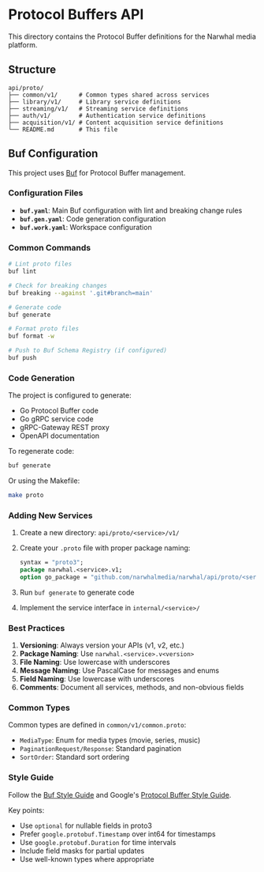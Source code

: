 # Protocol Buffers API

This directory contains the Protocol Buffer definitions for the Narwhal media platform.

## Structure

```tree
api/proto/
├── common/v1/      # Common types shared across services
├── library/v1/     # Library service definitions
├── streaming/v1/   # Streaming service definitions
├── auth/v1/        # Authentication service definitions
├── acquisition/v1/ # Content acquisition service definitions
└── README.md       # This file
```

## Buf Configuration

This project uses [Buf](https://buf.build) for Protocol Buffer management.

### Configuration Files

- **`buf.yaml`**: Main Buf configuration with lint and breaking change rules
- **`buf.gen.yaml`**: Code generation configuration
- **`buf.work.yaml`**: Workspace configuration

### Common Commands

```bash
# Lint proto files
buf lint

# Check for breaking changes
buf breaking --against '.git#branch=main'

# Generate code
buf generate

# Format proto files
buf format -w

# Push to Buf Schema Registry (if configured)
buf push
```

### Code Generation

The project is configured to generate:

- Go Protocol Buffer code
- Go gRPC service code
- gRPC-Gateway REST proxy
- OpenAPI documentation

To regenerate code:

```bash
buf generate
```

Or using the Makefile:

```bash
make proto
```

### Adding New Services

1. Create a new directory: `api/proto/<service>/v1/`
2. Create your `.proto` file with proper package naming:

   ```proto
   syntax = "proto3";
   package narwhal.<service>.v1;
   option go_package = "github.com/narwhalmedia/narwhal/api/proto/<service>/v1;<service>pb";
   ```

3. Run `buf generate` to generate code
4. Implement the service interface in `internal/<service>/`

### Best Practices

1. **Versioning**: Always version your APIs (v1, v2, etc.)
2. **Package Naming**: Use `narwhal.<service>.v<version>`
3. **File Naming**: Use lowercase with underscores
4. **Message Naming**: Use PascalCase for messages and enums
5. **Field Naming**: Use lowercase with underscores
6. **Comments**: Document all services, methods, and non-obvious fields

### Common Types

Common types are defined in `common/v1/common.proto`:

- `MediaType`: Enum for media types (movie, series, music)
- `PaginationRequest/Response`: Standard pagination
- `SortOrder`: Standard sort ordering

### Style Guide

Follow the [Buf Style Guide](https://buf.build/docs/best-practices/style-guide) and Google's [Protocol Buffer Style Guide](https://developers.google.com/protocol-buffers/docs/style).

Key points:

- Use `optional` for nullable fields in proto3
- Prefer `google.protobuf.Timestamp` over int64 for timestamps
- Use `google.protobuf.Duration` for time intervals
- Include field masks for partial updates
- Use well-known types where appropriate
